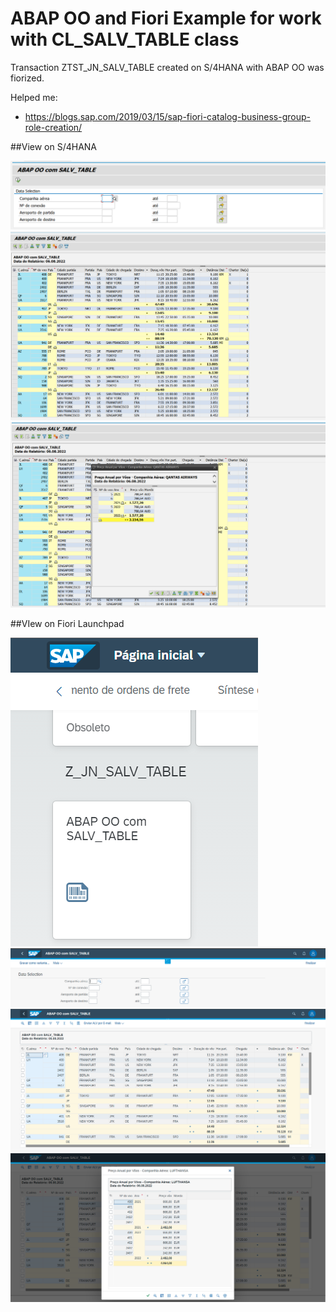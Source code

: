 # ABAP OO and Fiori Example for work with CL_SALV_TABLE class

Transaction ZTST_JN_SALV_TABLE created on S/4HANA with ABAP OO was fiorized.

Helped me:
 - https://blogs.sap.com/2019/03/15/sap-fiori-catalog-business-group-role-creation/

##View on S/4HANA

![view-on-s4](view-on-s4-1.png?raw=true)
![view-on-s4](view-on-s4-2.png?raw=true)
![view-on-s4](view-on-s4-3.png?raw=true)

##VIew on Fiori Launchpad

![view-on-lp](view-on-lp1.png?raw=true)
![view-on-lp](view-on-lp2.png?raw=true)
![view-on-lp](view-on-lp3.png?raw=true)
![view-on-lp](view-on-lp4.png?raw=true)

